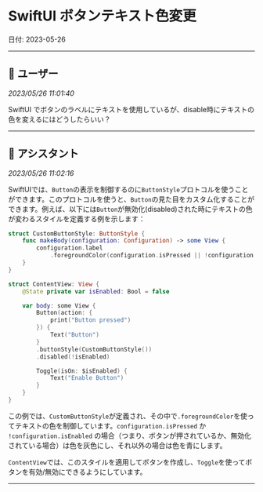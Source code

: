 # SwiftUI ボタンテキスト色変更

日付: 2023-05-26

---

## 👤 ユーザー
*2023/05/26 11:01:40*

SwiftUI でボタンのラベルにテキストを使用しているが、disable時にテキストの色を変えるにはどうしたらいい？

---

## 🤖 アシスタント
*2023/05/26 11:02:16*

SwiftUIでは、`Button`の表示を制御するのに`ButtonStyle`プロトコルを使うことができます。このプロトコルを使うと、`Button`の見た目をカスタム化することができます。例えば、以下には`Button`が無効化(disabled)された時にテキストの色が変わるスタイルを定義する例を示します：

```swift
struct CustomButtonStyle: ButtonStyle {
    func makeBody(configuration: Configuration) -> some View {
        configuration.label
            .foregroundColor(configuration.isPressed || !configuration.isEnabled ? .gray : .blue)
    }
}

struct ContentView: View {
    @State private var isEnabled: Bool = false

    var body: some View {
        Button(action: {
            print("Button pressed")
        }) {
            Text("Button")
        }
        .buttonStyle(CustomButtonStyle())
        .disabled(!isEnabled)

        Toggle(isOn: $isEnabled) {
            Text("Enable Button")
        }
    }
}
```

この例では、`CustomButtonStyle`が定義され、その中で`.foregroundColor`を使ってテキストの色を制御しています。`configuration.isPressed` か `!configuration.isEnabled` の場合（つまり、ボタンが押されているか、無効化されている場合）は色を灰色にし、それ以外の場合は色を青にします。

`ContentView`では、このスタイルを適用してボタンを作成し、`Toggle`を使ってボタンを有効/無効にできるようにしています。

---
